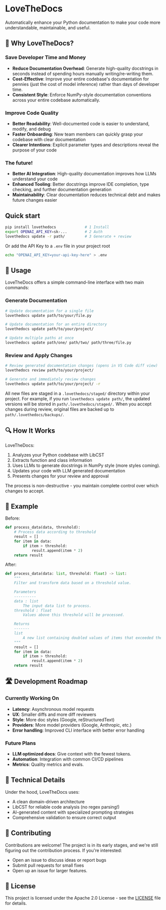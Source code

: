 # LoveTheDocs

Automatically enhance your Python documentation to make your code more understandable,
maintainable, and useful.

## 🚀 Why LoveTheDocs?

### Save Developer Time and Money

- **Reduce Documentation Overhead**: Generate high-quality docstrings in seconds
  instead of spending hours manually writing/re-writing them.
- **Cost-Effective**: Improve your entire codebase's documentation for pennies (just
  the cost of model inference) rather than days of developer time.
- **Consistent Style**: Enforce NumPy-style documentation conventions across your
  entire codebase automatically.

### Improve Code Quality

- **Better Readability**: Well-documented code is easier to understand, modify, and
  debug
- **Faster Onboarding**: New team members can quickly grasp your codebase with clear
  documentation
- **Clearer Intentions**: Explicit parameter types and descriptions reveal the purpose
  of your code

### The future!

- **Better AI Integration**: High-quality documentation improves how LLMs understand
  your code
- **Enhanced Tooling**: Better docstrings improve IDE completion, type checking, and
  further documentation generation
- **Maintainability**: Clear documentation reduces technical debt and makes future
  changes easier

## Quick start

```bash
pip install lovethedocs             # 1 Install
export OPENAI_API_KEY=sk-...        # 2 Auth
lovethedocs update -r path/         # 3 Generate + review
```

Or add the API Key to a `.env` file in your project root

```bash
echo "OPENAI_API_KEY=your-api-key-here" > .env
```

## 🔧 Usage

LoveTheDocs offers a simple command-line interface with two main commands:

### Generate Documentation

```bash
# Update documentation for a single file
lovethedocs update path/to/your/file.py

# Update documentation for an entire directory
lovethedocs update path/to/your/project/

# Update multiple paths at once
lovethedocs update path/one/ path/two/ path/three/file.py
```

### Review and Apply Changes

```bash
# Review generated documentation changes (opens in VS Code diff view)
lovethedocs review path/to/your/project/

# Generate and immediately review changes
lovethedocs update path/to/your/project/ -r
```

All new files are staged in a `.lovethedocs/staged/` directory within your
project. For example, if you run `lovethedocs update path/`, the updated
versions will be stored in `path/.lovethedocs/staged/.` When you accept
changes during review, original files are backed up to
`path/.lovethedocs/backups/`.

## 🔍 How It Works

LoveTheDocs:

1. Analyzes your Python codebase with LibCST
2. Extracts function and class information
3. Uses LLMs to generate docstrings in NumPy style (more styles coming).
4. Updates your code with LLM generated documentation
5. Presents changes for your review and approval

The process is non-destructive - you maintain complete control over which changes to
accept.

## 🎯 Example

Before:

```python
def process_data(data, threshold):
    # Process data according to threshold
    result = []
    for item in data:
        if item > threshold:
            result.append(item * 2)
    return result
```

After:

```python
def process_data(data: list, threshold: float) -> list:
    """
    Filter and transform data based on a threshold value.

    Parameters
    ----------
    data : list
        The input data list to process.
    threshold : float
        Values above this threshold will be processed.

    Returns
    -------
    list
        A new list containing doubled values of items that exceeded the threshold.
    """
    result = []
    for item in data:
        if item > threshold:
            result.append(item * 2)
    return result
```

## 🛣️ Development Roadmap

### Currently Working On

- **Latency**: Asynchronous model requests
- **UX**: Smaller diffs and more diff reviewers
- **Style**: More doc styles (Google, reStructuredText)
- **Providers**: More model providers (Google, Anthropic, etc.)
- **Error handling**: Improved CLI interface with better error handling

### Future Plans

- **LLM optimized docs**: Give context with the fewest tokens.
- **Automation**: Integration with common CI/CD pipelines
- **Metrics**: Quality metrics and evals.

## 🧰 Technical Details

Under the hood, LoveTheDocs uses:

- A clean domain-driven architecture
- LibCST for reliable code analysis (no regex parsing!)
- AI-generated content with specialized prompting strategies
- Comprehensive validation to ensure correct output

## 👥 Contributing

Contributions are welcome! The project is in its early stages, and we're still figuring
out the contribution process. If you're interested:

- Open an issue to discuss ideas or report bugs
- Submit pull requests for small fixes
- Open up an issue for larger features.

## 📄 License

This project is licensed under the Apache 2.0 License - see the [LICENSE](LICENSE) file
for details.
